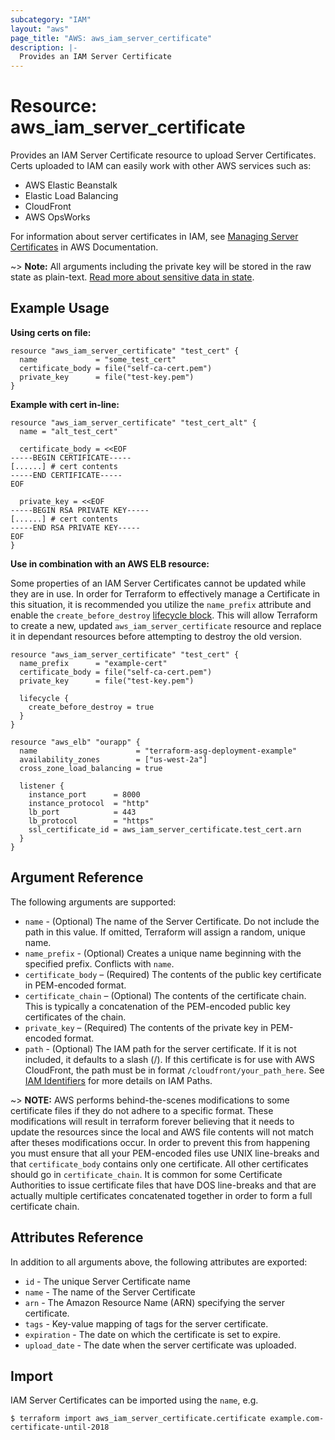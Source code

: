 ```yaml
---
subcategory: "IAM"
layout: "aws"
page_title: "AWS: aws_iam_server_certificate"
description: |-
  Provides an IAM Server Certificate
---
```


# Resource: aws_iam_server_certificate

Provides an IAM Server Certificate resource to upload Server Certificates.
Certs uploaded to IAM can easily work with other AWS services such as:

- AWS Elastic Beanstalk
- Elastic Load Balancing
- CloudFront
- AWS OpsWorks

For information about server certificates in IAM, see [Managing Server
Certificates][2] in AWS Documentation.

~> **Note:** All arguments including the private key will be stored in the raw state as plain-text.
[Read more about sensitive data in state](https://www.terraform.io/docs/state/sensitive-data.html).

## Example Usage

**Using certs on file:**

```hcl
resource "aws_iam_server_certificate" "test_cert" {
  name             = "some_test_cert"
  certificate_body = file("self-ca-cert.pem")
  private_key      = file("test-key.pem")
}
```

**Example with cert in-line:**

```hcl
resource "aws_iam_server_certificate" "test_cert_alt" {
  name = "alt_test_cert"

  certificate_body = <<EOF
-----BEGIN CERTIFICATE-----
[......] # cert contents
-----END CERTIFICATE-----
EOF

  private_key = <<EOF
-----BEGIN RSA PRIVATE KEY-----
[......] # cert contents
-----END RSA PRIVATE KEY-----
EOF
}
```

**Use in combination with an AWS ELB resource:**

Some properties of an IAM Server Certificates cannot be updated while they are
in use. In order for Terraform to effectively manage a Certificate in this situation, it is
recommended you utilize the `name_prefix` attribute and enable the
`create_before_destroy` [lifecycle block][lifecycle]. This will allow Terraform
to create a new, updated `aws_iam_server_certificate` resource and replace it in
dependant resources before attempting to destroy the old version.

```hcl
resource "aws_iam_server_certificate" "test_cert" {
  name_prefix      = "example-cert"
  certificate_body = file("self-ca-cert.pem")
  private_key      = file("test-key.pem")

  lifecycle {
    create_before_destroy = true
  }
}

resource "aws_elb" "ourapp" {
  name                      = "terraform-asg-deployment-example"
  availability_zones        = ["us-west-2a"]
  cross_zone_load_balancing = true

  listener {
    instance_port      = 8000
    instance_protocol  = "http"
    lb_port            = 443
    lb_protocol        = "https"
    ssl_certificate_id = aws_iam_server_certificate.test_cert.arn
  }
}
```

## Argument Reference

The following arguments are supported:

* `name` - (Optional) The name of the Server Certificate. Do not include the
  path in this value. If omitted, Terraform will assign a random, unique name.
* `name_prefix` - (Optional) Creates a unique name beginning with the specified
  prefix. Conflicts with `name`.
* `certificate_body` – (Required) The contents of the public key certificate in
  PEM-encoded format.
* `certificate_chain` – (Optional) The contents of the certificate chain.
  This is typically a concatenation of the PEM-encoded public key certificates
  of the chain.
* `private_key` – (Required) The contents of the private key in PEM-encoded format.
* `path` - (Optional) The IAM path for the server certificate.  If it is not
    included, it defaults to a slash (/). If this certificate is for use with
    AWS CloudFront, the path must be in format `/cloudfront/your_path_here`.
    See [IAM Identifiers][1] for more details on IAM Paths.

~> **NOTE:** AWS performs behind-the-scenes modifications to some certificate files if they do not adhere to a specific format. These modifications will result in terraform forever believing that it needs to update the resources since the local and AWS file contents will not match after theses modifications occur. In order to prevent this from happening you must ensure that all your PEM-encoded files use UNIX line-breaks and that `certificate_body` contains only one certificate. All other certificates should go in `certificate_chain`. It is common for some Certificate Authorities to issue certificate files that have DOS line-breaks and that are actually multiple certificates concatenated together in order to form a full certificate chain.

## Attributes Reference

In addition to all arguments above, the following attributes are exported:

* `id` - The unique Server Certificate name
* `name` - The name of the Server Certificate
* `arn` - The Amazon Resource Name (ARN) specifying the server certificate.
* `tags` - Key-value mapping of tags for the server certificate.
* `expiration` - The date on which the certificate is set to expire.
* `upload_date` - The date when the server certificate was uploaded.
## Import

IAM Server Certificates can be imported using the `name`, e.g.

```
$ terraform import aws_iam_server_certificate.certificate example.com-certificate-until-2018
```

[1]: https://docs.aws.amazon.com/IAM/latest/UserGuide/Using_Identifiers.html
[2]: https://docs.aws.amazon.com/IAM/latest/UserGuide/ManagingServerCerts.html
[lifecycle]: /docs/configuration/resources.html
